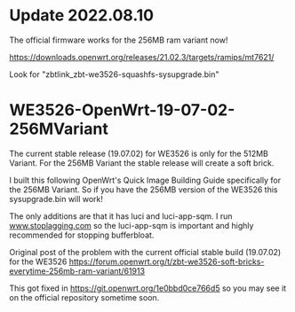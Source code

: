 # Update 2022.08.10
The official firmware works for the 256MB ram variant now!

https://downloads.openwrt.org/releases/21.02.3/targets/ramips/mt7621/

Look for "zbtlink_zbt-we3526-squashfs-sysupgrade.bin"


# WE3526-OpenWrt-19-07-02-256MVariant
The current stable release (19.07.02) for WE3526 is only for the 512MB Variant. For the 256MB Variant the stable release will create a soft brick.

I built this following OpenWrt's Quick Image Building Guide specifically for the 256MB Variant. So if you have the 256MB version of the WE3526 this sysupgrade.bin will work!

The only additions are that it has luci and luci-app-sqm. I run www.stoplagging.com so the luci-app-sqm is important and highly recommended for stopping bufferbloat.

Original post of the problem with the current official stable build (19.07.02) for the WE3526
https://forum.openwrt.org/t/zbt-we3526-soft-bricks-everytime-256mb-ram-variant/61913

This got fixed in https://git.openwrt.org/1e0bbd0ce766d5 so you may see it on the official repository sometime soon.
